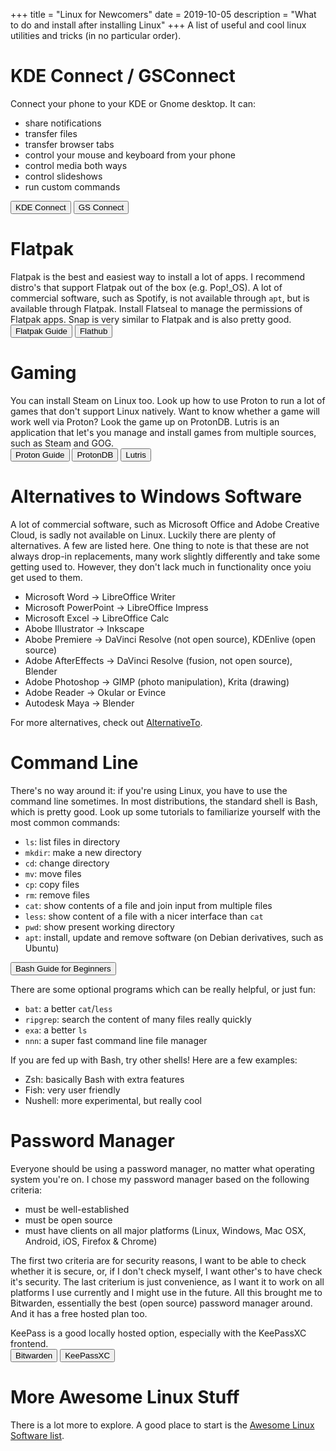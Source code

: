+++
title = "Linux for Newcomers"
date = 2019-10-05
description = "What to do and install after installing Linux"
+++
A list of useful and cool linux utilities and tricks (in no particular order).

# KDE Connect / GSConnect
Connect your phone to your KDE or Gnome desktop. It can:
 - share notifications
 - transfer files
 - transfer browser tabs
 - control your mouse and keyboard from your phone
 - control media both ways
 - control slideshows
 - run custom commands

[<button>KDE Connect</button>](https://kdeconnect.kde.org/)
[<button>GS Connect</button>](https://extensions.gnome.org/extension/1319/gsconnect/)

# Flatpak
Flatpak is the best and easiest way to install a lot of apps. I
recommend distro's that support Flatpak out of the box (e.g.
Pop!_OS). A lot of commercial software, such as Spotify, is not
available through <code>apt</code>, but is available through
Flatpak. Install Flatseal to manage the permissions of Flatpak
apps. Snap is very similar to Flatpak and is also pretty good.
<br>
[<button>Flatpak Guide</button>](https://itsfoss.com/flatpak-guide/)
[<button>Flathub</button>](https://flathub.org/home)

# Gaming
You can install Steam on Linux too. Look up how to use Proton to
run a lot of games that don't support Linux natively. Want to know
whether a game will work well via Proton? Look the game up on
ProtonDB. Lutris is an application that let's you manage and 
install games from multiple sources, such as Steam and GOG.
<br>
[<button>Proton Guide</button>](https://segmentnext.com/2018/12/06/steam-proton-guide/)
[<button>ProtonDB</button>](https://www.protondb.com/)
[<button>Lutris</button>](https://lutris.net/)

# Alternatives to Windows Software
A lot of commercial software, such as Microsoft Office and Adobe
Creative Cloud, is sadly not available on Linux. Luckily there
are plenty of alternatives. A few are listed here. One thing to
note is that these are not always drop-in replacements, many
work slightly differently and take some getting used to.
However, they don't lack much in functionality once yoiu get
used to them.
 - Microsoft Word &rarr; LibreOffice Writer
 - Microsoft PowerPoint &rarr; LibreOffice Impress
 - Microsoft Excel &rarr; LibreOffice Calc
 - Abobe Illustrator &rarr; Inkscape
 - Abobe Premiere &rarr; DaVinci Resolve (not open source), KDEnlive (open source)
 - Adobe AfterEffects &rarr; DaVinci Resolve (fusion, not open source), Blender
 - Adobe Photoshop &rarr; GIMP (photo manipulation), Krita (drawing)
 - Adobe Reader &rarr; Okular or Evince
 - Autodesk Maya &rarr; Blender

For more alternatives, check out [AlternativeTo](https://alternativeto.net).

# Command Line
There's no way around it: if you're using Linux, you have to use
the command line sometimes. In most distributions, the standard
shell is Bash, which is pretty good. Look up some tutorials to
familiarize yourself with the most common commands:
 - <code>ls</code>: list files in directory
 - <code>mkdir</code>: make a new directory
 - <code>cd</code>: change directory
 - <code>mv</code>: move files
 - <code>cp</code>: copy files
 - <code>rm</code>: remove files
 - <code>cat</code>: show contents of a file and join input from multiple files
 - <code>less</code>: show content of a file with a nicer interface than <code>cat</code>
 - <code>pwd</code>: show present working directory
 - <code>apt</code>: install, update and remove software (on Debian derivatives, such as Ubuntu)

[<button>Bash Guide for Beginners</button>](https://towardsdatascience.com/basics-of-bash-for-beginners-92e53a4c117a)

There are some optional programs which can be really helpful, or just fun:
 - <code>bat</code>: a better <code>cat</code>/<code>less</code>
 - <code>ripgrep</code>: search the content of many files really quickly
 - <code>exa</code>: a better <code>ls</code>
 - <code>nnn</code>: a super fast command line file manager

If you are fed up with Bash, try other shells! Here are a few examples:
 - Zsh: basically Bash with extra features
 - Fish: very user friendly
 - Nushell: more experimental, but really cool

# Password Manager
Everyone should be using a password manager, no matter what
operating system you're on. I chose my password manager based 
on the following criteria:
 - must be well-established
 - must be open source
 - must have clients on all major platforms (Linux, Windows, Mac
   OSX, Android, iOS, Firefox & Chrome)

The first two criteria are for security reasons, I want to be able
to check whether it is secure, or, if I don't check myself, I want
other's to have check it's security. The last criterium is just
convenience, as I want it to work on all platforms I use currently
and I might use in the future. All this brought me to Bitwarden,
essentially the best (open source) password manager around. And
it has a free hosted plan too.

KeePass is a good locally hosted option, especially with the 
KeePassXC frontend.
<br>
[<button>Bitwarden</button>](https://bitwarden.com)
[<button>KeePassXC</button>](https://keepassxc.org/)

# More Awesome Linux Stuff
There is a lot more to explore. A good place to start is the [Awesome Linux Software list](https://github.com/luong-komorebi/Awesome-Linux-Software).
